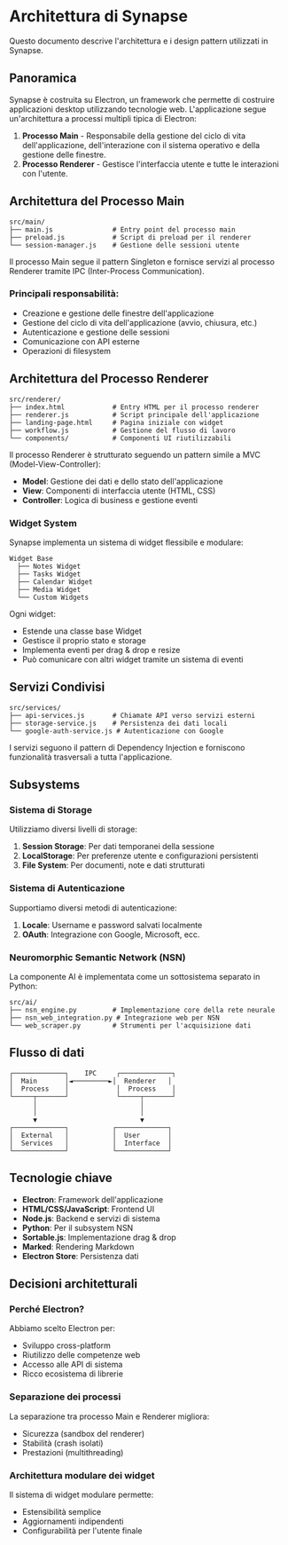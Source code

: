 # Architettura di Synapse

Questo documento descrive l'architettura e i design pattern utilizzati in Synapse.

## Panoramica

Synapse è costruita su Electron, un framework che permette di costruire applicazioni desktop utilizzando tecnologie web. L'applicazione segue un'architettura a processi multipli tipica di Electron:

1. **Processo Main** - Responsabile della gestione del ciclo di vita dell'applicazione, dell'interazione con il sistema operativo e della gestione delle finestre.
2. **Processo Renderer** - Gestisce l'interfaccia utente e tutte le interazioni con l'utente.

## Architettura del Processo Main

```
src/main/
├── main.js               # Entry point del processo main
├── preload.js            # Script di preload per il renderer
└── session-manager.js    # Gestione delle sessioni utente
```

Il processo Main segue il pattern Singleton e fornisce servizi al processo Renderer tramite IPC (Inter-Process Communication).

### Principali responsabilità:

- Creazione e gestione delle finestre dell'applicazione
- Gestione del ciclo di vita dell'applicazione (avvio, chiusura, etc.)
- Autenticazione e gestione delle sessioni
- Comunicazione con API esterne
- Operazioni di filesystem

## Architettura del Processo Renderer

```
src/renderer/
├── index.html            # Entry HTML per il processo renderer
├── renderer.js           # Script principale dell'applicazione
├── landing-page.html     # Pagina iniziale con widget
├── workflow.js           # Gestione del flusso di lavoro
└── components/           # Componenti UI riutilizzabili
```

Il processo Renderer è strutturato seguendo un pattern simile a MVC (Model-View-Controller):

- **Model**: Gestione dei dati e dello stato dell'applicazione
- **View**: Componenti di interfaccia utente (HTML, CSS)
- **Controller**: Logica di business e gestione eventi

### Widget System

Synapse implementa un sistema di widget flessibile e modulare:

```
Widget Base
  ├── Notes Widget
  ├── Tasks Widget
  ├── Calendar Widget
  ├── Media Widget
  └── Custom Widgets
```

Ogni widget:
- Estende una classe base Widget
- Gestisce il proprio stato e storage
- Implementa eventi per drag & drop e resize
- Può comunicare con altri widget tramite un sistema di eventi

## Servizi Condivisi

```
src/services/
├── api-services.js       # Chiamate API verso servizi esterni
├── storage-service.js    # Persistenza dei dati locali
└── google-auth-service.js # Autenticazione con Google
```

I servizi seguono il pattern di Dependency Injection e forniscono funzionalità trasversali a tutta l'applicazione.

## Subsystems

### Sistema di Storage

Utilizziamo diversi livelli di storage:

1. **Session Storage**: Per dati temporanei della sessione
2. **LocalStorage**: Per preferenze utente e configurazioni persistenti
3. **File System**: Per documenti, note e dati strutturati

### Sistema di Autenticazione

Supportiamo diversi metodi di autenticazione:

1. **Locale**: Username e password salvati localmente
2. **OAuth**: Integrazione con Google, Microsoft, ecc.

### Neuromorphic Semantic Network (NSN)

La componente AI è implementata come un sottosistema separato in Python:

```
src/ai/
├── nsn_engine.py         # Implementazione core della rete neurale
├── nsn_web_integration.py # Integrazione web per NSN
└── web_scraper.py        # Strumenti per l'acquisizione dati
```

## Flusso di dati

```
┌─────────────┐    IPC     ┌─────────────┐
│  Main       │◄─────────►│  Renderer   │
│  Process    │            │  Process    │
└─────┬───────┘            └─────┬───────┘
      │                          │
      │                          │
      ▼                          ▼
┌─────────────┐           ┌─────────────┐
│  External   │           │  User       │
│  Services   │           │  Interface  │
└─────────────┘           └─────────────┘
```

## Tecnologie chiave

- **Electron**: Framework dell'applicazione
- **HTML/CSS/JavaScript**: Frontend UI
- **Node.js**: Backend e servizi di sistema
- **Python**: Per il subsystem NSN
- **Sortable.js**: Implementazione drag & drop
- **Marked**: Rendering Markdown
- **Electron Store**: Persistenza dati

## Decisioni architetturali

### Perché Electron?

Abbiamo scelto Electron per:
- Sviluppo cross-platform
- Riutilizzo delle competenze web
- Accesso alle API di sistema
- Ricco ecosistema di librerie

### Separazione dei processi

La separazione tra processo Main e Renderer migliora:
- Sicurezza (sandbox del renderer)
- Stabilità (crash isolati)
- Prestazioni (multithreading)

### Architettura modulare dei widget

Il sistema di widget modulare permette:
- Estensibilità semplice
- Aggiornamenti indipendenti
- Configurabilità per l'utente finale 